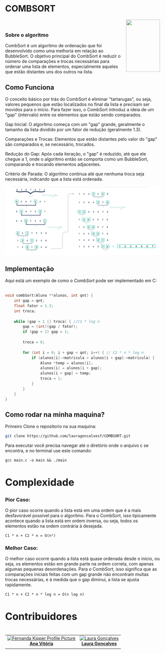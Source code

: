 # COMBSORT


<div>
<img align="right" width="110" height="170" src="https://assecom.ufersa.edu.br/wp-content/uploads/sites/24/2014/09/PNG-bras%C3%A3o-Ufersa.png">
<br>


### Sobre o algoritmo


CombSort é um algoritmo de ordenação que foi desenvolvido como uma melhoria em relação ao BubbleSort. O objetivo principal do CombSort é reduzir o número de comparações e trocas necessárias para ordenar uma lista de elementos, especialmente aqueles que estão distantes uns dos outros na lista.

## Como Funciona

O conceito básico por trás do CombSort é eliminar "tartarugas", ou seja, valores pequenos que estão localizados no final da lista e precisam ser movidos para o início. Para fazer isso, o CombSort introduz a ideia de um "gap" (intervalo) entre os elementos que estão sendo comparados.

Gap Inicial: O algoritmo começa com um "gap" grande, geralmente o tamanho da lista dividido por um fator de redução (geralmente 1.3).

Comparações e Trocas: Elementos que estão distantes pelo valor do "gap" são comparados e, se necessário, trocados.

Redução do Gap: Após cada iteração, o "gap" é reduzido, até que ele chegue a 1, onde o algoritmo então se comporta como um BubbleSort, comparando e trocando elementos adjacentes.

Critério de Parada: O algoritmo continua até que nenhuma troca seja necessária, indicando que a lista está ordenada.

![alt text](image.png)

## Implementação

Aqui está um exemplo de como o *CombSort* pode ser implementado em C:

```c

void combSort(Aluno **alunos, int qnt) {
    int gap = qnt;
    float fator = 1.3;
    int troca;

    while (gap > 1 || troca) { //C1 * log n
        gap = (int)(gap / fator);
        if (gap < 1) gap = 1;

        troca = 0;

        for (int i = 0; i + gap < qnt; i++) { // C2 * n * log n
            if (alunos[i]->matricula > alunos[i + gap]->matricula) {
                Aluno *temp = alunos[i];
                alunos[i] = alunos[i + gap];
                alunos[i + gap] = temp;
                troca = 1;
            }
        }
    }
}

```



## Como rodar na minha maquina?

Primeiro Clone o repositorio na sua maquina:

```bash
git clone https://github.com/lauragoncalvesf/COMBSORT.git
```

Para executar você precisa navegar até o diretório onde o arquivo c se encontra, e no terminal use este comando:

```
gcc main.c -o main && ./main
```

  <h2 id="complexity" style="font-weight: bold; font-size: 2rem">Complexidade</h2>

### Pior Caso:
O pior caso ocorre quando a lista está em uma ordem que é a mais desfavorável possível para o algoritmo. Para o CombSort, isso tipicamente acontece quando a lista está em ordem inversa, ou seja, todos os elementos estão na ordem contrária à desejada.
```
C1 * n + C2 * n = O(n²)
```


### Melhor Caso:
O melhor caso ocorre quando a lista está quase ordenada desde o início, ou seja, os elementos estão em grande parte na ordem correta, com apenas algumas pequenas desordenações. Para o CombSort, isso significa que as comparações iniciais feitas com um gap grande não encontram muitas trocas necessárias, e à medida que o gap diminui, a lista se ajusta rapidamente.
```
C1 * n + C2 * n * log n = O(n log n)
```


<h2 id="colab" style="font-weight: bold; font-size: 2rem">Contribuidores</h2>
 
<table>
</div>
<table> <tr> <td align="center"> <a href="#"> <img src="https://avatars.githubusercontent.com/u/162624679?v=4" width="100px;" alt="Fernanda Kipper Profile Picture"/><br> <sub> <a href="https://github.com/anavitoriaq"><b>Ana Vitória</b></a> </sub> </a> </td> <td align="center"> <a href="#"> <img src="https://avatars.githubusercontent.com/u/143735022?v=4" width="100px;" alt="Laura Gonçalves"/><br> <sub> <a href="https://github.com/lauragoncalvesf"><b>Laura Gonçalves</b></a> </sub> </a> </td> </tr> </table>
</div>